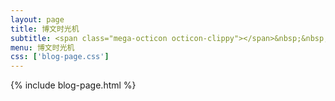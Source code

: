 ```yaml
---
layout: page
title: 博文时光机
subtitle: <span class="mega-octicon octicon-clippy"></span>&nbsp;&nbsp; Take notes about everything new
menu: 博文时光机
css: ['blog-page.css']
---
```

{% include blog-page.html %}
